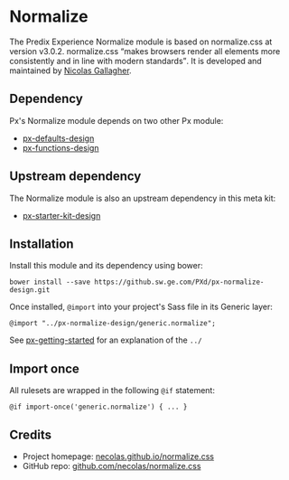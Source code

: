 # Normalize

The Predix Experience Normalize module is based on normalize.css at version v3.0.2. normalize.css <q>makes browsers render all elements more consistently and in line with modern standards</q>. It is developed and maintained by [Nicolas Gallagher](https://twitter.com/necolas).

## Dependency

Px's Normalize module depends on two other Px module:

* [px-defaults-design](https://github.sw.ge.com/PXd/px-defaults-design)
* [px-functions-design](https://github.sw.ge.com/PXd/px-functions-design)

## Upstream dependency

The Normalize module is also an upstream dependency in this meta kit:

* [px-starter-kit-design](https://github.sw.ge.com/PXd/px-starter-kit-design)

## Installation

Install this module and its dependency using bower:

    bower install --save https://github.sw.ge.com/PXd/px-normalize-design.git

Once installed, `@import` into your project's Sass file in its Generic layer:

    @import "../px-normalize-design/generic.normalize";

See [px-getting-started](https://github.sw.ge.com/PXd/px-getting-started#a-note-about-relative-import-paths) for an explanation of the `../`

## Import once

All rulesets are wrapped in the following `@if` statement:

    @if import-once('generic.normalize') { ... }

## Credits

* Project homepage: [necolas.github.io/normalize.css](http://necolas.github.io/normalize.css/)
* GitHub repo: [github.com/necolas/normalize.css](https://github.com/necolas/normalize.css/)
